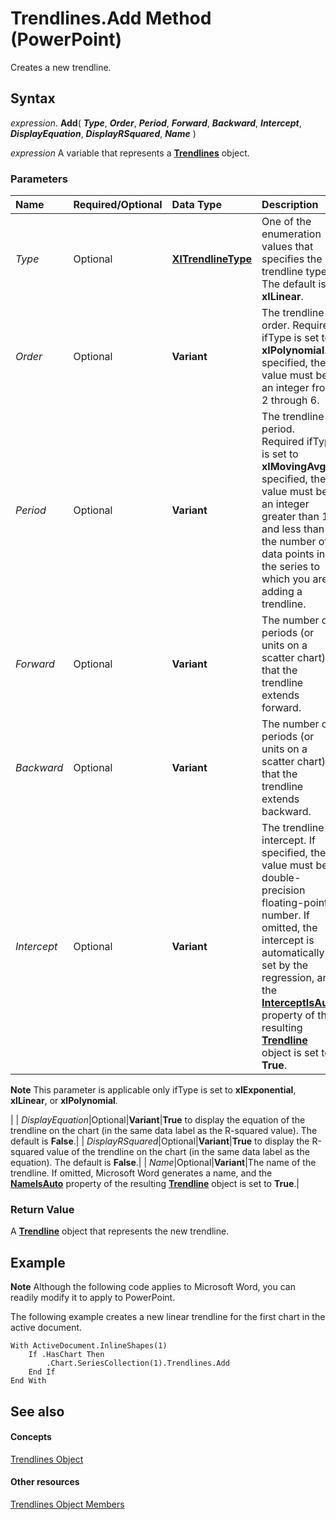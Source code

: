 
# Trendlines.Add Method (PowerPoint)

Creates a new trendline.


## Syntax

 _expression_. **Add**( **_Type_**, **_Order_**, **_Period_**, **_Forward_**, **_Backward_**, **_Intercept_**, **_DisplayEquation_**, **_DisplayRSquared_**, **_Name_** )

 _expression_ A variable that represents a **[Trendlines](8ac46695-aae0-3611-ebf7-c7339ea733ab.md)** object.


### Parameters



|**Name**|**Required/Optional**|**Data Type**|**Description**|
|:-----|:-----|:-----|:-----|
| _Type_|Optional|**[XlTrendlineType](c0a39c74-2df1-9816-0daf-3fce481a2241.md)**|One of the enumeration values that specifies the trendline type. The default is  **xlLinear**.|
| _Order_|Optional|**Variant**|The trendline order. Required ifType is set to  **xlPolynomial**. If specified, the value must be an integer from 2 through 6.|
| _Period_|Optional|**Variant**|The trendline period. Required ifType is set to  **xlMovingAvg**. If specified, the value must be an integer greater than 1 and less than the number of data points in the series to which you are adding a trendline.|
| _Forward_|Optional|**Variant**|The number of periods (or units on a scatter chart) that the trendline extends forward.|
| _Backward_|Optional|**Variant**|The number of periods (or units on a scatter chart) that the trendline extends backward.|
| _Intercept_|Optional|**Variant**|The trendline intercept. If specified, the value must be a double-precision floating-point number. If omitted, the intercept is automatically set by the regression, and the  **[InterceptIsAuto](568c57e5-c42f-8559-9c7c-30a72e46463a.md)** property of the resulting **[Trendline](74755c19-0a7d-cbbf-857e-78740adf6aa4.md)** object is set to **True**.
 **Note**  This parameter is applicable only ifType is set to  **xlExponential**, **xlLinear**, or **xlPolynomial**.

|
| _DisplayEquation_|Optional|**Variant**|**True** to display the equation of the trendline on the chart (in the same data label as the R-squared value). The default is **False**.|
| _DisplayRSquared_|Optional|**Variant**|**True** to display the R-squared value of the trendline on the chart (in the same data label as the equation). The default is **False**.|
| _Name_|Optional|**Variant**|The name of the trendline. If omitted, Microsoft Word generates a name, and the  **[NameIsAuto](7fe8b6ef-b5d9-5a97-64b2-561552654684.md)** property of the resulting **[Trendline](74755c19-0a7d-cbbf-857e-78740adf6aa4.md)** object is set to **True**.|

### Return Value

A  **[Trendline](74755c19-0a7d-cbbf-857e-78740adf6aa4.md)** object that represents the new trendline.


## Example




 **Note**  Although the following code applies to Microsoft Word, you can readily modify it to apply to PowerPoint.

The following example creates a new linear trendline for the first chart in the active document.




```
With ActiveDocument.InlineShapes(1) 
    If .HasChart Then 
        .Chart.SeriesCollection(1).Trendlines.Add 
    End If 
End With
```


## See also


#### Concepts


[Trendlines Object](8ac46695-aae0-3611-ebf7-c7339ea733ab.md)
#### Other resources


[Trendlines Object Members](78e5b00e-c82e-ec6c-0e73-bbdcda080165.md)
